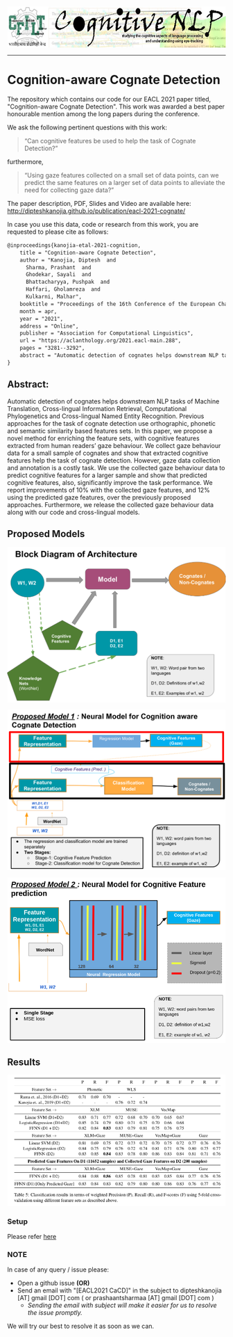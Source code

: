 <p align="center"><img src="img/logo.jpg" alt="logo" width="600" height="95"/></p>

<hr/>

# Cognition-aware Cognate Detection

The repository which contains our code for our EACL 2021 paper titled, "Cognition-aware Cognate Detection". This work was awarded a best paper honourable mention among the long papers during the conference.


We ask the following pertinent questions with this work:
> “Can cognitive features be used to help the
task of Cognate Detection?”

furthermore,

> “Using gaze features collected on a small set
of data points, can we predict the same features on
a larger set of data points to alleviate the need for
collecting gaze data?”

The paper description, PDF, Slides and Video are available here:
http://dipteshkanojia.github.io/publication/eacl-2021-cognate/

In case you use this data, code or research from this work, you are requested to please cite as follows:

```latex
@inproceedings{kanojia-etal-2021-cognition,
    title = "Cognition-aware Cognate Detection",
    author = "Kanojia, Diptesh  and
      Sharma, Prashant  and
      Ghodekar, Sayali  and
      Bhattacharyya, Pushpak  and
      Haffari, Gholamreza  and
      Kulkarni, Malhar",
    booktitle = "Proceedings of the 16th Conference of the European Chapter of the Association for Computational Linguistics: Main Volume",
    month = apr,
    year = "2021",
    address = "Online",
    publisher = "Association for Computational Linguistics",
    url = "https://aclanthology.org/2021.eacl-main.288",
    pages = "3281--3292",
    abstract = "Automatic detection of cognates helps downstream NLP tasks of Machine Translation, Cross-lingual Information Retrieval, Computational Phylogenetics and Cross-lingual Named Entity Recognition. Previous approaches for the task of cognate detection use orthographic, phonetic and semantic similarity based features sets. In this paper, we propose a novel method for enriching the feature sets, with cognitive features extracted from human readers{'} gaze behaviour. We collect gaze behaviour data for a small sample of cognates and show that extracted cognitive features help the task of cognate detection. However, gaze data collection and annotation is a costly task. We use the collected gaze behaviour data to predict cognitive features for a larger sample and show that predicted cognitive features, also, significantly improve the task performance. We report improvements of 10{\%} with the collected gaze features, and 12{\%} using the predicted gaze features, over the previously proposed approaches. Furthermore, we release the collected gaze behaviour data along with our code and cross-lingual models.",
}

```
## Abstract:

Automatic detection of cognates helps downstream NLP tasks of Machine Translation, Cross-lingual Information Retrieval, Computational Phylogenetics and Cross-lingual Named Entity Recognition. Previous approaches for the task of cognate detection use orthographic, phonetic and semantic similarity based features sets. In this paper, we propose a novel method for enriching the feature sets, with cognitive features extracted from human readers’ gaze behaviour. We collect gaze behaviour data for a small sample of cognates and show that extracted cognitive features help the task of cognate detection. However, gaze data collection and annotation is a costly task. We use the collected gaze behaviour data to predict cognitive features for a larger sample and show that predicted cognitive features, also, significantly improve the task performance. We report improvements of 10% with the collected gaze features, and 12% using the predicted gaze features, over the previously proposed approaches. Furthermore, we release the collected gaze behaviour data along with our code and cross-lingual models.


## Proposed Models

![Block Diagram](img/cacd-1.png)

  
![Proposed Model 1](img/cacd-2.png)

![Proposed Model 2](img/cacd-3.png)

## Results

![Results](img/cacd-4.png)


### Setup
Please refer [here](./Setup.md)

### NOTE
In case of any query / issue please:
* Open a github issue  **(OR)**
* Send an email with "[EACL2021 CaCD]" in the subject  to dipteshkanojia [AT] gmail [DOT] com ( or prashaantsharmaa [AT] gmail [DOT] com ) 
  * *Sending the email with subject will make it easier for us to resolve the issue promptly.* 

We will try our best to resolve it as soon as we can. 
